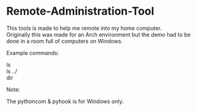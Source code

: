 # Remote-Administration-Tool
This tools is made to help me remote into my home computer. <br />
Originally this was made for an Arch environment but the demo had to be done in a room full of computers on Windows. <br />

Example commands:

ls<br />
ls ../ <br />
dir <br />

Note:

The pythoncom & pyhook is for Windows only.